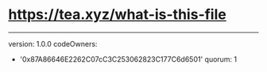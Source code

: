 # https://tea.xyz/what-is-this-file
---
version: 1.0.0
codeOwners:
  - '0x87A86646E2262C07cC3C253062823C177C6d6501'
quorum: 1
